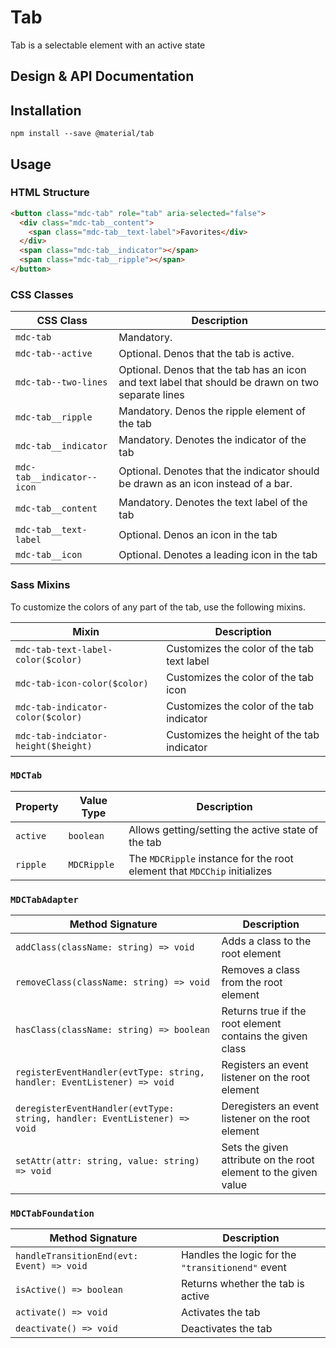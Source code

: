 <!--docs:
title: "Tab"
layout: detail
section: components
excerpt: "Tab is a selectable element with an active state"
iconId: tab
path: /catalog/tab/
-->

# Tab

<!--<div class="article__asset">
  <a class="article__asset-link"
     href="https://material-components-web.appspot.com/tab.html">
    <img src="{{ site.rootpath }}/images/mdc_web_screenshots/tab.png" width="363" alt="Tab screenshot">
  </a>
</div>-->

Tab is a selectable element with an active state

## Design & API Documentation

<!--
<ul class="icon-list">
  <li class="icon-list-item icon-list-item--spec">
    <a href="https://material.io/guidelines/components/chips.html">Material Design guidelines: Chips</a>
  </li>
  <li class="icon-list-item icon-list-item--link">
    <a href="https://material-components-web.appspot.com/chips.html">Demo</a>
  </li>
</ul>
-->

## Installation
```
npm install --save @material/tab
```

## Usage

### HTML Structure

```html
<button class="mdc-tab" role="tab" aria-selected="false">
  <div class="mdc-tab__content">
    <span class="mdc-tab__text-label">Favorites</div>
  </div>
  <span class="mdc-tab__indicator"></span>
  <span class="mdc-tab__ripple"></span>
</button>
```

### CSS Classes

CSS Class | Description
--- | ---
`mdc-tab` | Mandatory.
`mdc-tab--active` | Optional. Denos that the tab is active.
`mdc-tab--two-lines` | Optional. Denos that the tab has an icon and text label that should be drawn on two separate lines
`mdc-tab__ripple` | Mandatory. Denos the ripple element of the tab
`mdc-tab__indicator` | Mandatory. Denotes the indicator of the tab
`mdc-tab__indicator--icon` | Optional. Denotes that the indicator should be drawn as an icon instead of a bar.
`mdc-tab__content` | Mandatory. Denotes the text label of the tab
`mdc-tab__text-label` | Optional. Denos an icon in the tab
`mdc-tab__icon` | Optional. Denotes a leading icon in the tab

### Sass Mixins

To customize the colors of any part of the tab, use the following mixins. 

Mixin | Description
--- | ---
`mdc-tab-text-label-color($color)` | Customizes the color of the tab text label
`mdc-tab-icon-color($color)` | Customizes the color of the tab icon
`mdc-tab-indicator-color($color)` | Customizes the color of the tab indicator
`mdc-tab-indciator-height($height)` | Customizes the height of the tab indicator

### `MDCTab`

Property | Value Type | Description
--- | --- | ---
`active` | `boolean` | Allows getting/setting the active state of the tab
`ripple` | `MDCRipple` | The `MDCRipple` instance for the root element that `MDCChip` initializes

### `MDCTabAdapter`

Method Signature | Description
--- | ---
`addClass(className: string) => void` | Adds a class to the root element
`removeClass(className: string) => void` | Removes a class from the root element
`hasClass(className: string) => boolean` | Returns true if the root element contains the given class
`registerEventHandler(evtType: string, handler: EventListener) => void` | Registers an event listener on the root element
`deregisterEventHandler(evtType: string, handler: EventListener) => void` | Deregisters an event listener on the root element
`setAttr(attr: string, value: string) => void` | Sets the given attribute on the root element to the given value

### `MDCTabFoundation`

Method Signature | Description
--- | ---
`handleTransitionEnd(evt: Event) => void` | Handles the logic for the `"transitionend"` event
`isActive() => boolean` | Returns whether the tab is active
`activate() => void` | Activates the tab
`deactivate() => void` | Deactivates the tab
